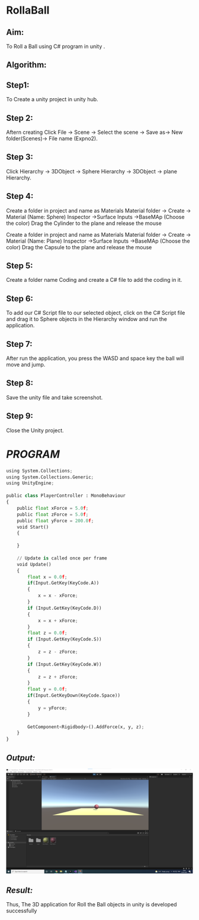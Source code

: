 # RollaBall

## Aim: ##
To Roll a Ball using C# program in unity .

## Algorithm: ##
## Step1: ##

To Create a unity project in unity hub.

## Step 2: ##

Aftern creating Click File -> Scene -> Select the scene -> Save as-> New folder(Scenes)-> File name (Expno2).

## Step 3: ##

Click Hierarchy -> 3DObject -> Sphere Hierarchy -> 3DObject -> plane Hierarchy.

## Step 4: ##

Create a folder in project and name as Materials Material folder -> Create -> Material (Name: Sphere) Inspector ->Surface Inputs ->BaseMAp (Choose the color) Drag the Cylinder to the plane and release the mouse

Create a folder in project and name as Materials Material folder -> Create -> Material (Name: Plane) Inspector ->Surface Inputs ->BaseMAp (Choose the color) Drag the Capsule to the plane and release the mouse

## Step 5: ##

Create a folder name Coding and create a C# file to add the coding in it.

## Step 6: ##

To add our C# Script file to our selected object, click on the C# Script file and drag it to Sphere objects in the Hierarchy window and run the application.

## Step 7: ##

After run the application, you press the WASD and space key the ball will move and jump.

## Step 8: ##

Save the unity file and take screenshot.

## Step 9: ##
Close the Unity project.

# *PROGRAM*
```python
using System.Collections;
using System.Collections.Generic;
using UnityEngine;

public class PlayerController : MonoBehaviour
{
    public float xForce = 5.0f;
    public float zForce = 5.0f;
    public float yForce = 200.0f;
    void Start()
    {

    }

    // Update is called once per frame
    void Update()
    {
        float x = 0.0f;
        if(Input.GetKey(KeyCode.A))
        {
            x = x - xForce;
        }
        if (Input.GetKey(KeyCode.D))
        {
            x = x + xForce;
        }
        float z = 0.0f;
        if (Input.GetKey(KeyCode.S))
        {
            z = z - zForce;
        }
        if (Input.GetKey(KeyCode.W))
        {
            z = z + zForce;
        }
        float y = 0.0f;
        if(Input.GetKeyDown(KeyCode.Space))
        {
            y = yForce;
        }

        GetComponent<Rigidbody>().AddForce(x, y, z);
    }
}
```

## *Output:*
![image](https://github.com/20004426-venkatesh/RollaBall/blob/main/venky.png)

## *Result:*
Thus, The 3D application for Roll the Ball objects in unity is developed successfully
